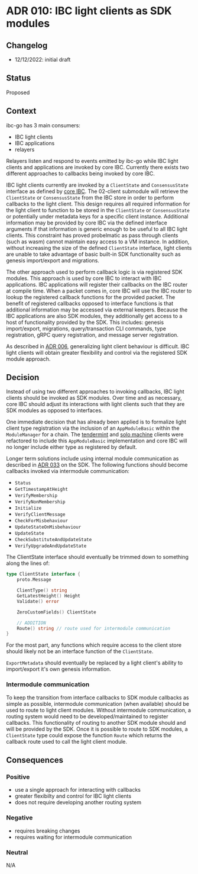 # ADR 010: IBC light clients as SDK modules

## Changelog
* 12/12/2022: initial draft

## Status

Proposed

## Context

ibc-go has 3 main consumers:
- IBC light clients
- IBC applications
- relayers

Relayers listen and respond to events emitted by ibc-go while IBC light clients and applications are invoked by core IBC. 
Currently there exists two different approaches to callbacks being invoked by core IBC.

IBC light clients currently are invoked by a `ClientState` and `ConsensusState` interface as defined by [core IBC](https://github.com/cosmos/ibc-go/blob/fb9dedd706e5835cdd607392320df79fcea7ca7f/modules/core/exported/client.go#L36).
The 02-client submodule will retrieve the `ClientState` or `ConsensusState` from the IBC store in order to perform callbacks to the light client. 
This design requires all required information for the light client to function to be stored in the `ClientState` or `ConsensusState` or potentially under metadata keys for a specific client instance. 
Additional information may be provided by core IBC via the defined interface arguments if that information is generic enough to be useful to all IBC light clients. 
This constraint has proved probelmatic as pass through clients (such as wasm) cannot maintain easy access to a VM instance. 
In addition, without increasing the size of the defined `ClientState` interface, light clients are unable to take advantage of basic built-in SDK functionality such as genesis import/export and migrations. 

The other approach used to perform callback logic is via registered SDK modules. 
This approach is used by core IBC to interact with IBC applications. 
IBC applications will register their callbacks on the IBC router at compile time. 
When a packet comes in, core IBC will use the IBC router to lookup the registered callback functions for the provided packet. 
The benefit of registered callbacks opposed to interface functions is that additional information may be accessed via external keepers. 
Because the IBC applications are also SDK modules, they additionally get access to a host of functionality provided by the SDK. 
This includes: genesis import/export, migrations, query/transaction CLI commands, type registration, gRPC query registration, and message server registration. 

As described in [ADR 006](./adr-006-02-client-refactor.md), generalizing light client behaviour is difficult. 
IBC light clients will obtain greater flexibility and control via the registered SDK module approach. 

## Decision

Instead of using two different approaches to invoking callbacks, IBC light clients should be invoked as SDK modules.
Over time and as necessary, core IBC should adjust its interactions with light clients such that they are SDK modules as opposed to interfaces. 

One immediate decision that has already been applied is to formalize light client type registration via the inclusion of an `AppModuleBasic` within the `ModuleManager` for a chain. 
The [tendermint](https://github.com/cosmos/ibc-go/pull/2825) and [solo machine](https://github.com/cosmos/ibc-go/pull/2826) clients were refactored to include this `AppModuleBasic` implementation and core IBC will no longer include either type as registered by default. 

Longer term solutions include using internal module communication as described in [ADR 033](https://github.com/cosmos/cosmos-sdk/blob/main/docs/architecture/adr-033-protobuf-inter-module-comm.md) on the SDK. 
The following functions should become callbacks invoked via intermodule communication: 
- `Status`
- `GetTimestampAtHeight`
- `VerifyMembership`
- `VerifyNonMembership` 
- `Initialize`
- `VerifyClientMessage`
- `CheckForMisbehaviour` 
- `UpdateStateOnMisbehaviour`
- `UpdateState`
- `CheckSubstituteAndUpdateState`
- `VerifyUpgradeAndUpdateState`

The ClientState interface should eventually be trimmed down to something along the lines of:
```go
type ClientState interface {
    proto.Message

	ClientType() string
	GetLatestHeight() Height
	Validate() error

	ZeroCustomFields() ClientState

    // ADDITION
    Route() string // route used for intermodule communication
}
```

For the most part, any functions which require access to the client store should likely not be an interface function of the `ClientState`.

`ExportMetadata` should eventually be replaced by a light client's ability to import/export it's own genesis information. 

### Intermodule communication

To keep the transition from interface callbacks to SDK module callbacks as simple as possible, intermodule communication (when available) should be used to route to light client modules. 
Without intermodule communication, a routing system would need to be developed/maintained to register callbacks. 
This functionality of routing to another SDK module should and will be provided by the SDK. 
Once it is possible to route to SDK modules, a `ClientState` type could expose the function `Route` which returns the callback route used to call the light client module. 

## Consequences

### Positive
- use a single approach for interacting with callbacks
- greater flexibilty and control for IBC light clients
- does not require developing another routing system

### Negative
- requires breaking changes
- requires waiting for intermodule communication

### Neutral
N/A

